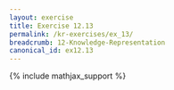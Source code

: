 ```yaml
---
layout: exercise
title: Exercise 12.13
permalink: /kr-exercises/ex_13/
breadcrumb: 12-Knowledge-Representation
canonical_id: ex12.13
---
```


{% include mathjax_support %}
